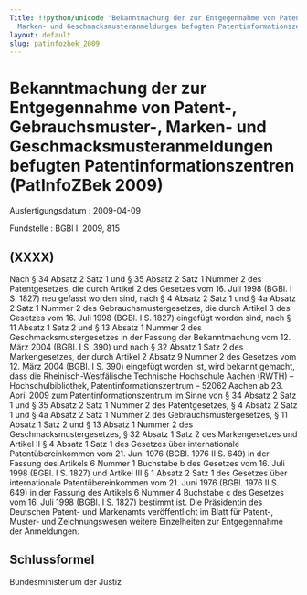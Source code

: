 ```yaml
---
Title: !!python/unicode 'Bekanntmachung der zur Entgegennahme von Patent-, Gebrauchsmuster-,
  Marken- und Geschmacksmusteranmeldungen befugten Patentinformationszentren'
layout: default
slug: patinfozbek_2009
---
```


# Bekanntmachung der zur Entgegennahme von Patent-, Gebrauchsmuster-, Marken- und Geschmacksmusteranmeldungen befugten Patentinformationszentren (PatInfoZBek 2009)

Ausfertigungsdatum
:   2009-04-09

Fundstelle
:   BGBl I: 2009, 815


## (XXXX)

Nach § 34 Absatz 2 Satz 1 und § 35 Absatz 2 Satz 1 Nummer 2 des
Patentgesetzes, die durch Artikel 2 des Gesetzes vom 16. Juli 1998
(BGBl. I S. 1827) neu gefasst worden sind, nach § 4 Absatz 2 Satz 1
und § 4a Absatz 2 Satz 1 Nummer 2 des Gebrauchsmustergesetzes, die
durch Artikel 3 des Gesetzes vom 16. Juli 1998 (BGBl. I S. 1827)
eingefügt worden sind, nach § 11 Absatz 1 Satz 2 und § 13 Absatz 1
Nummer 2 des Geschmacksmustergesetzes in der Fassung der
Bekanntmachung vom 12. März 2004 (BGBl. I S. 390) und nach § 32 Absatz
1 Satz 2 des Markengesetzes, der durch Artikel 2 Absatz 9 Nummer 2 des
Gesetzes vom 12. März 2004 (BGBl. I S. 390) eingefügt worden ist, wird
bekannt gemacht, dass die
Rheinisch-Westfälische Technische Hochschule Aachen (RWTH)
– Hochschulbibliothek, Patentinformationszentrum –
52062 Aachen
ab 23. April 2009 zum Patentinformationszentrum im Sinne von § 34
Absatz 2 Satz 1 und § 35 Absatz 2 Satz 1 Nummer 2 des Patentgesetzes,
§ 4 Absatz 2 Satz 1 und § 4a Absatz 2 Satz 1 Nummer 2 des
Gebrauchsmustergesetzes, § 11 Absatz 1 Satz 2 und § 13 Absatz 1 Nummer
2 des Geschmacksmustergesetzes, § 32 Absatz 1 Satz 2 des
Markengesetzes und Artikel II § 4 Absatz 1 Satz 1 des Gesetzes über
internationale Patentübereinkommen vom 21. Juni 1976 (BGBl. 1976 II S.
649) in der Fassung des Artikels 6 Nummer 1 Buchstabe b des Gesetzes
vom 16. Juli 1998 (BGBl. I S. 1827) und Artikel III § 1 Absatz 2 Satz
1 des Gesetzes über internationale Patentübereinkommen vom 21. Juni
1976 (BGBl. 1976 II S. 649) in der Fassung des Artikels 6 Nummer 4
Buchstabe c des Gesetzes vom 16. Juli 1998 (BGBl. I S. 1827) bestimmt
ist.
Die Präsidentin des Deutschen Patent- und Markenamts veröffentlicht im
Blatt für Patent-, Muster- und Zeichnungswesen weitere Einzelheiten
zur Entgegennahme der Anmeldungen.


## Schlussformel

Bundesministerium der Justiz

